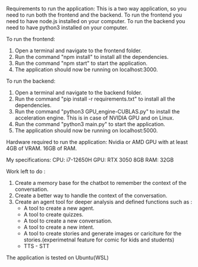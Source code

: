 Requirements to run the application:
This is a two way application, so you need to run both the frontend and the backend.
To run the frontend you need to have node.js installed on your computer.
To run the backend you need to have python3 installed on your computer.

To run the frontend:
1. Open a terminal and navigate to the frontend folder.
2. Run the command "npm install" to install all the dependencies.
3. Run the command "npm start" to start the application.
4. The application should now be running on localhost:3000.


To run the backend:
1. Open a terminal and navigate to the backend folder.
2. Run the command "pip install -r requirements.txt" to install all the dependencies.
3. Run the command "python3 GPU_engine-CUBLAS.py" to install the acceleration engine. This is in case of NVIDIA GPU and on Linux.
3. Run the command "python3 main.py" to start the application.
4. The application should now be running on localhost:5000.

Hardware required to run the application:
Nvidia or AMD GPU with at least 4GB of VRAM.
16GB of RAM.

My specifications:
CPU: i7-12650H
GPU: RTX 3050 8GB
RAM: 32GB

Work left to do :
1. Create a memory base for the chatbot to remember the context of the conversation.
2. Create a better way to handle the context of the conversation.
3. Create an agent tool for deeper analysis and defined functions such as :
    - A tool to create a new agent.
    - A tool to create quizzes.
    - A tool to create a new conversation.
    - A tool to create a new intent.
    - A tool to create stories and generate images or cariciture for the stories.(experimetnal feature for comic for kids and students)
    - TTS - STT


The application is tested on Ubuntu(WSL)